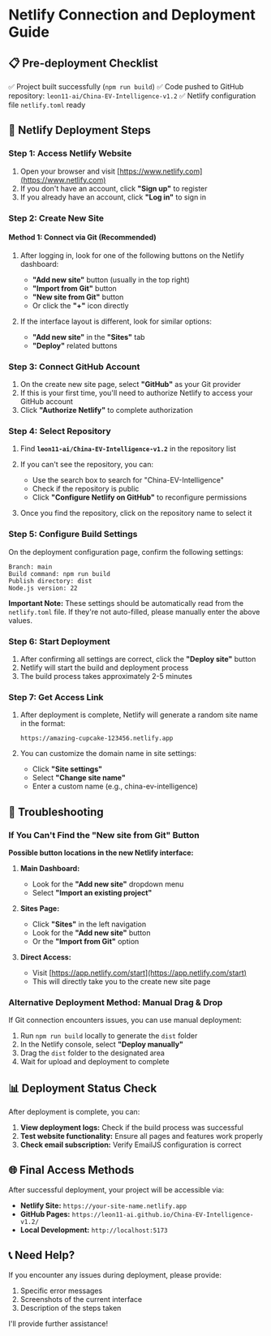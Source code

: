 # Netlify Connection and Deployment Guide

## 📋 Pre-deployment Checklist

✅ Project built successfully (`npm run build`)
✅ Code pushed to GitHub repository: `leon11-ai/China-EV-Intelligence-v1.2`
✅ Netlify configuration file `netlify.toml` ready

## 🚀 Netlify Deployment Steps

### Step 1: Access Netlify Website

1. Open your browser and visit [https://www.netlify.com](https://www.netlify.com)
2. If you don't have an account, click **"Sign up"** to register
3. If you already have an account, click **"Log in"** to sign in

### Step 2: Create New Site

#### Method 1: Connect via Git (Recommended)

1. After logging in, look for one of the following buttons on the Netlify dashboard:
   - **"Add new site"** button (usually in the top right)
   - **"Import from Git"** button
   - **"New site from Git"** button
   - Or click the **"+"** icon directly

2. If the interface layout is different, look for similar options:
   - **"Add new site"** in the **"Sites"** tab
   - **"Deploy"** related buttons

### Step 3: Connect GitHub Account

1. On the create new site page, select **"GitHub"** as your Git provider
2. If this is your first time, you'll need to authorize Netlify to access your GitHub account
3. Click **"Authorize Netlify"** to complete authorization

### Step 4: Select Repository

1. Find **`leon11-ai/China-EV-Intelligence-v1.2`** in the repository list
2. If you can't see the repository, you can:
   - Use the search box to search for "China-EV-Intelligence"
   - Check if the repository is public
   - Click **"Configure Netlify on GitHub"** to reconfigure permissions

3. Once you find the repository, click on the repository name to select it

### Step 5: Configure Build Settings

On the deployment configuration page, confirm the following settings:

```
Branch: main
Build command: npm run build
Publish directory: dist
Node.js version: 22
```

**Important Note:** These settings should be automatically read from the `netlify.toml` file. If they're not auto-filled, please manually enter the above values.

### Step 6: Start Deployment

1. After confirming all settings are correct, click the **"Deploy site"** button
2. Netlify will start the build and deployment process
3. The build process takes approximately 2-5 minutes

### Step 7: Get Access Link

1. After deployment is complete, Netlify will generate a random site name in the format:
   ```
   https://amazing-cupcake-123456.netlify.app
   ```

2. You can customize the domain name in site settings:
   - Click **"Site settings"**
   - Select **"Change site name"**
   - Enter a custom name (e.g., china-ev-intelligence)

## 🔧 Troubleshooting

### If You Can't Find the "New site from Git" Button

**Possible button locations in the new Netlify interface:**

1. **Main Dashboard:**
   - Look for the **"Add new site"** dropdown menu
   - Select **"Import an existing project"**

2. **Sites Page:**
   - Click **"Sites"** in the left navigation
   - Look for the **"Add new site"** button
   - Or the **"Import from Git"** option

3. **Direct Access:**
   - Visit [https://app.netlify.com/start](https://app.netlify.com/start)
   - This will directly take you to the create new site page

### Alternative Deployment Method: Manual Drag & Drop

If Git connection encounters issues, you can use manual deployment:

1. Run `npm run build` locally to generate the `dist` folder
2. In the Netlify console, select **"Deploy manually"**
3. Drag the `dist` folder to the designated area
4. Wait for upload and deployment to complete

## 📊 Deployment Status Check

After deployment is complete, you can:

1. **View deployment logs:** Check if the build process was successful
2. **Test website functionality:** Ensure all pages and features work properly
3. **Check email subscription:** Verify EmailJS configuration is correct

## 🌐 Final Access Methods

After successful deployment, your project will be accessible via:

- **Netlify Site:** `https://your-site-name.netlify.app`
- **GitHub Pages:** `https://leon11-ai.github.io/China-EV-Intelligence-v1.2/`
- **Local Development:** `http://localhost:5173`

## 📞 Need Help?

If you encounter any issues during deployment, please provide:
1. Specific error messages
2. Screenshots of the current interface
3. Description of the steps taken

I'll provide further assistance!